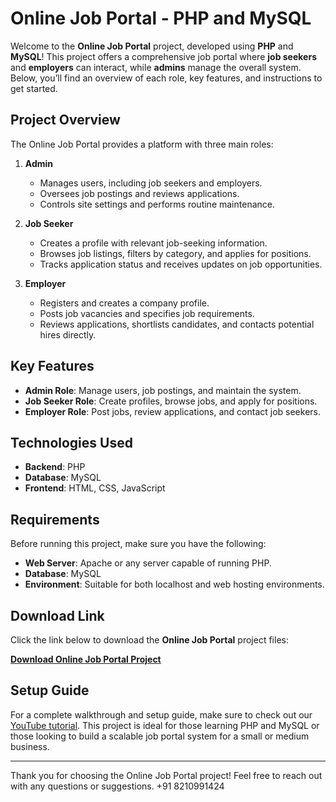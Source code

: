
# Online Job Portal - PHP and MySQL

Welcome to the **Online Job Portal** project, developed using **PHP** and **MySQL**! This project offers a comprehensive job portal where **job seekers** and **employers** can interact, while **admins** manage the overall system. Below, you’ll find an overview of each role, key features, and instructions to get started.

## Project Overview

The Online Job Portal provides a platform with three main roles:

1. **Admin**
   - Manages users, including job seekers and employers.
   - Oversees job postings and reviews applications.
   - Controls site settings and performs routine maintenance.

2. **Job Seeker**
   - Creates a profile with relevant job-seeking information.
   - Browses job listings, filters by category, and applies for positions.
   - Tracks application status and receives updates on job opportunities.

3. **Employer**
   - Registers and creates a company profile.
   - Posts job vacancies and specifies job requirements.
   - Reviews applications, shortlists candidates, and contacts potential hires directly.

## Key Features

- **Admin Role**: Manage users, job postings, and maintain the system.
- **Job Seeker Role**: Create profiles, browse jobs, and apply for positions.
- **Employer Role**: Post jobs, review applications, and contact job seekers.
  
## Technologies Used

- **Backend**: PHP
- **Database**: MySQL
- **Frontend**: HTML, CSS, JavaScript

## Requirements

Before running this project, make sure you have the following:

- **Web Server**: Apache or any server capable of running PHP.
- **Database**: MySQL
- **Environment**: Suitable for both localhost and web hosting environments.

## Download Link

Click the link below to download the **Online Job Portal** project files:

[**Download Online Job Portal Project**](https://drive.google.com/file/d/1M36Yzz3j2EwLpVKdvPUfh7u1zXQg5jyj/view?usp=drive_link)

## Setup Guide

For a complete walkthrough and setup guide, make sure to check out our [YouTube tutorial](#). This project is ideal for those learning PHP and MySQL or those looking to build a scalable job portal system for a small or medium business.

---

Thank you for choosing the Online Job Portal project! Feel free to reach out with any questions or suggestions.
+91 8210991424
